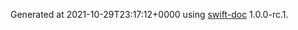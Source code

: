 Generated at 2021-10-29T23:17:12+0000 using [swift-doc](https://github.com/SwiftDocOrg/swift-doc) 1.0.0-rc.1.
